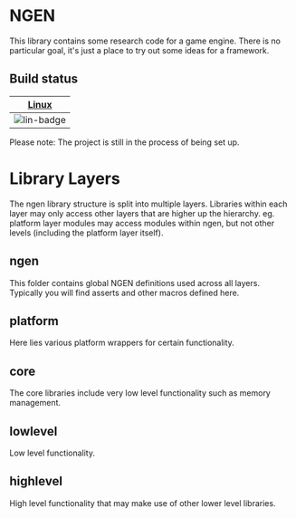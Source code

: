 NGEN
====
This library contains some research code for a game engine. There is no particular goal, it's just a place to
try out some ideas for a framework.

## Build status

| [Linux][lin-link] |
| :---------------: |
| ![lin-badge]      |

Please note: The project is still in the process of being set up.

[lin-badge]: https://travis-ci.org/nfactorial/ngen.svg?branch=master "Travis build status"
[lin-link]:  https://travis-ci.org/nfactorial/ngen "Travis build status"

Library Layers
==============
The ngen library structure is split into multiple layers. Libraries within each layer may only access other layers
that are higher up the hierarchy. eg. platform layer modules may access modules within ngen, but not other levels
(including the platform layer itself).

ngen
----
This folder contains global NGEN definitions used across all layers. Typically you will find asserts and other
macros defined here.

platform
--------
Here lies various platform wrappers for certain functionality.

core
----
The core libraries include very low level functionality such as memory management.

lowlevel
--------
Low level functionality.

highlevel
---------
High level functionality that may make use of other lower level libraries.
